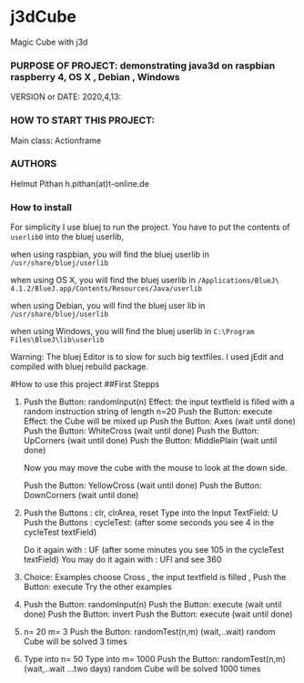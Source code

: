 # j3dCube

Magic Cube with j3d

### PURPOSE OF PROJECT: demonstrating java3d on raspbian raspberry 4, OS X , Debian , Windows

VERSION or DATE: 2020,4,13:

### HOW TO START THIS PROJECT: 

Main class:  Actionframe

### AUTHORS

Helmut Pithan h.pithan(at)t-online.de

### How to install

For simplicity I use bluej to run the project.
You have to put the contents of `userlib0` into the bluej userlib, 

when using raspbian, you will find the bluej userlib in `/usr/share/bluej/userlib`
 
when using OS X, you will find the bluej userlib in 
`/Applications/BlueJ\ 4.1.2/BlueJ.app/Contents/Resources/Java/userlib`

when using Debian, you will find the bluej user lib in `/usr/share/bluej/userlib`

when using Windows, you will find the bluej userlib in `C:\Program Files\BlueJ\lib\userlib`

<aside class="warning">
Warning:
The bluej Editor is to slow for such big textfiles.
I used jEdit and compiled with bluej rebuild package.
</aside>

#How to use this project
##First Stepps
1.  Push the Button:       randomInput(n)
	Effect:	the input textfield  is filled with  a random instruction string of      length n=20
	Push the Button:  execute
	Effect:                     the  Cube will be mixed up
	Push the Button: Axes (wait until done)
	Push the Button: WhiteCross (wait until done)
	Push the Button: UpCorners  (wait until done)
	Push the Button: MiddlePlain (wait until done)
	
	Now you may move the cube with the mouse to look at the  down side.
	
	Push the Button: YellowCross  (wait until done)
	Push the Button: DownCorners  (wait until done)

2.  Push the Buttons : clr, clrArea, reset
	Type into the Input TextField: U
	Push the Buttons : cycleTest: (after some seconds you see 4 in the  cycleTest textField)
	
	Do it again with : UF  (after some minutes you see 105 in the  cycleTest textField)
	 You may do it again with : UFl and see 360

3.	Choice: Examples      choose Cross  , the input textfield is filled , Push the Button:  execute
	Try  the other examples

4. 	Push the Button:       randomInput(n)
    Push the Button:  execute (wait until done)
    Push the Button:  invert 
    Push the Button:  execute (wait until done)

5.  n= 20
    m= 3
    Push the Button:    randomTest(n,m) (wait,..wait) 
    random Cube will be solved 3 times                
    

6.  Type into  n= 50
    Type into  m= 1000
    Push the Button:    randomTest(n,m) (wait,..wait ...two days) 
    random Cube will be solved 1000 times  